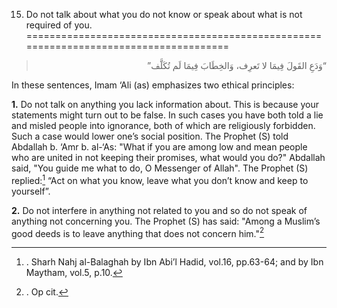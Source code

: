 15) Do not talk about what you do not know or speak about what is not required of you.
======================================================================================

<blockquote dir="rtl">
  <p>
“وَدَعِ القَولَ فِيمَا لا تَعرِف، وَالخِطَابَ فِيمَا لَم تُكَلَّف”
  </p>
</blockquote>

In these sentences, Imam ‘Ali (as) emphasizes two ethical principles:

**1.** Do not talk on anything you lack information about. This is
because your statements might turn out to be false. In such cases you
have both told a lie and misled people into ignorance, both of which are
religiously forbidden. Such a case would lower one’s social position.
The Prophet (S) told Abdallah b. ‘Amr b. al-‘As: "What if you are among
low and mean people who are united in not keeping their promises, what
would you do?"
Abdallah said, "You guide me what to do, O Messenger of Allah".
The Prophet (S) replied:[^1] “Act on what you know, leave what you
don’t know and keep to yourself”.

**2.** Do not interfere in anything not related to you and so do not
speak of anything not concerning you. The Prophet (S) has said: "Among a
Muslim’s good deeds is to leave anything that does not concern him."[^2]

[^1]: . Sharh Nahj al-Balaghah by Ibn Abi’l Hadid, vol.16, pp.63-64; and
by Ibn Maytham, vol.5, p.10.

[^2]: . Op cit.


